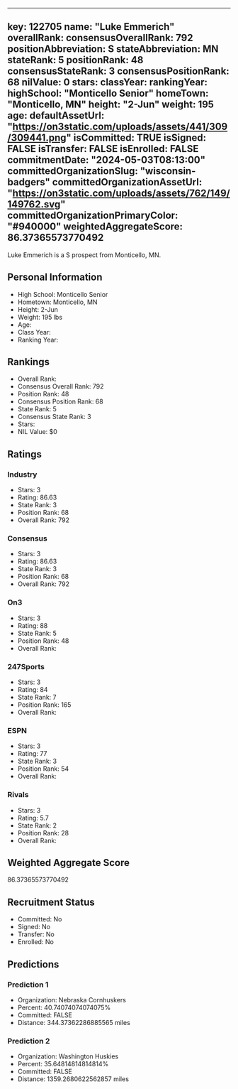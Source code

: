---
  key: 122705
  name: "Luke Emmerich"
  overallRank: 
  consensusOverallRank: 792
  positionAbbreviation: S
  stateAbbreviation: MN
  stateRank: 5
  positionRank: 48
  consensusStateRank: 3
  consensusPositionRank: 68
  nilValue: 0
  stars: 
  classYear: 
  rankingYear: 
  highSchool: "Monticello Senior"
  homeTown: "Monticello, MN"
  height: "2-Jun"
  weight: 195
  age: 
  defaultAssetUrl: "https://on3static.com/uploads/assets/441/309/309441.png"
  isCommitted: TRUE
  isSigned: FALSE
  isTransfer: FALSE
  isEnrolled: FALSE
  commitmentDate: "2024-05-03T08:13:00"
  committedOrganizationSlug: "wisconsin-badgers"
  committedOrganizationAssetUrl: "https://on3static.com/uploads/assets/762/149/149762.svg"
  committedOrganizationPrimaryColor: "#940000"
  weightedAggregateScore: 86.37365573770492
  ---
  
  Luke Emmerich is a S prospect from Monticello, MN.
  
  ## Personal Information
  - High School: Monticello Senior
  - Hometown: Monticello, MN
  - Height: 2-Jun
  - Weight: 195 lbs
  - Age: 
  - Class Year: 
  - Ranking Year: 
  
  ## Rankings
  - Overall Rank: 
  - Consensus Overall Rank: 792
  - Position Rank: 48
  - Consensus Position Rank: 68
  - State Rank: 5
  - Consensus State Rank: 3
  - Stars: 
  - NIL Value: $0
  
  ## Ratings
  
  ### Industry
  - Stars: 3
  - Rating: 86.63
  - State Rank: 3
  - Position Rank: 68
  - Overall Rank: 792
  
  ### Consensus
  - Stars: 3
  - Rating: 86.63
  - State Rank: 3
  - Position Rank: 68
  - Overall Rank: 792
  
  ### On3
  - Stars: 3
  - Rating: 88
  - State Rank: 5
  - Position Rank: 48
  - Overall Rank: 
  
  ### 247Sports
  - Stars: 3
  - Rating: 84
  - State Rank: 7
  - Position Rank: 165
  - Overall Rank: 
  
  ### ESPN
  - Stars: 3
  - Rating: 77
  - State Rank: 3
  - Position Rank: 54
  - Overall Rank: 
  
  ### Rivals
  - Stars: 3
  - Rating: 5.7
  - State Rank: 2
  - Position Rank: 28
  - Overall Rank: 
  
  ## Weighted Aggregate Score
  86.37365573770492
  
  ## Recruitment Status
  - Committed: No
  - Signed: No
  - Transfer: No
  - Enrolled: No
  
  
  
  ## Predictions
  
  ### Prediction 1
  - Organization: Nebraska Cornhuskers
  - Percent: 40.74074074074075%
  - Committed: FALSE
  - Distance: 344.37362286885565 miles
  
  ### Prediction 2
  - Organization: Washington Huskies
  - Percent: 35.64814814814814%
  - Committed: FALSE
  - Distance: 1359.2680622562857 miles
  